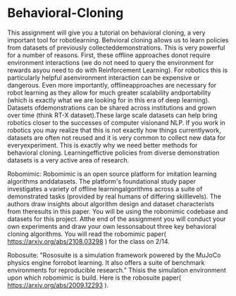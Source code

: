 # Behavioral-Cloning
This assignment will give you a tutorial on behavioral cloning, a very important tool for robotlearning. Behvioral cloning allows us to learn policies from datasets of previously collecteddemonstrations. This is very powerful for a number of reasons. First, these offline approaches donot require environment interactions (we do not need to query the environment for rewards asyou need to do with Reinforcement Learning). For robotics this is particularly helpful asenvironment interaction can be expensive or dangerous. Even more importantly, offlineapproaches are necessary for robot learning as they allow for much greater scalability andportability (which is exactly what we are looking for in this era of deep learning). Datasets ofdemonstrations can be shared across institutions and grown over time (think RT-X dataset).These large scale datasets can help bring robotics closer to the successes of computer visionand NLP. If you work in robotics you may realize that this is not exactly how things currentlywork, datasets are often not reused and it is very common to collect new data for everyexperiment. This is exactly why we need better methods for behavioral cloning. Learningeffictive policies from diverse demonstration datasets is a very active area of research.

Robomimic:
Robomimic is an open source platform for imitation learning algorithms anddatasets. The platform's foundational study paper investigates a variety of offline learningalgorithms across a suite of demonstrated tasks (provided by real humans of differing skilllevels). The authors draw insights about algorithm design and dataset characterists from theresults in this paper. You will be using the robomimic codebase and datasets for this project. Atthe end of the assignment you will conduct your own experiments and draw your own lessonsabout three key behavioral cloning algorithms. You will read the robomimic paper(
https://arxiv.org/abs/2108.03298
) for the class on 2/14.

Robosuite:
"Rososuite is a simulation framework powered by the MuJoCo physics engine forrobot learning. It also offers a suite of benchmark environments for reproducible research." Thisis the simulation environment upon which robomimic is build. Here is the robosuite paper(
https://arxiv.org/abs/2009.12293
).
